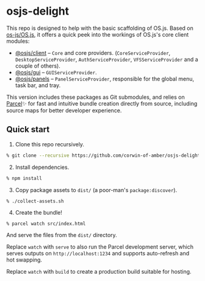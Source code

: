 # osjs-delight

This repo is designed to help with the basic scaffolding of OS.js.
Based on [os-js/OS.js](https://github.com/os-js/OS.js), it offers a quick peek into the workings of OS.js's core client modules:
 * [@osjs/client](https://github.com/os-js/osjs-client) – `Core` and core providers.
   (`CoreServiceProvider`, `DesktopServiceProvider`, `AuthServiceProvider`, `VFSServiceProvider` and a couple of others).
 * [@osjs/gui](https://github.com/os-js/osjs-gui) – `GUIServiceProvider`.
 * [@osjs/panels](https://github.com/os-js/osjs-panels) – `PanelServiceProvider`, responsible for the global menu,
   task bar, and tray.
 
This version includes these packages as Git submodules, and relies on [Parcel](https://parceljs.org)✨
for fast and intuitive bundle creation directly from source, including source maps for better developer
experience.

## Quick start

 1. Clone this repo recursively.
```sh
% git clone --recursive https://github.com/corwin-of-amber/osjs-delight
```

 2. Install dependencies.
```sh
% npm install
```

 3. Copy package assets to `dist/` (a poor-man's `package:discover`).
```sh
% ./collect-assets.sh
```

 4. Create the bundle!
```
% parcel watch src/index.html
```
 And serve the files from the `dist/` directory.
 
 Replace `watch` with `serve` to also run the Parcel development server, which serves outputs on
 `http://localhost:1234` and supports auto-refresh and hot swapping.
 
 Replace `watch` with `build` to create a production build suitable for hosting. 
